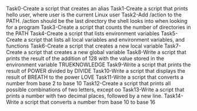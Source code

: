 Task0-Create a script that creates an alias
Task1-Create a script that prints hello user, where user is the current Linux user
Task2-Add /action to the PATH. /action should be the last directory the shell looks into when looking for a program
Task3-Create a script that counts the number of directories in the PATH
Task4-Create a script that lists environment variables
Task5-Create a script that lists all local variables and environment variables, and functions
Task6-Create a script that creates a new local variable
Task7-Create a script that creates a new global variable
Task8-Write a script that prints the result of the addition of 128 with the value stored in the environment variable TRUEKNOWLEDGE
Task9-Write a script that prints the result of POWER divided by DIVIDE
Task10-Write a script that displays the result of BREATH to the power LOVE
Task11-Write a script that converts a number from base 2 to base 10
Task12-Create a script that prints all possible combinations of two letters, except oo
Task13-Write a script that prints a number with two decimal places, followed by a new line.
Task14-Write a script that converts a number from base 10 to base 16
